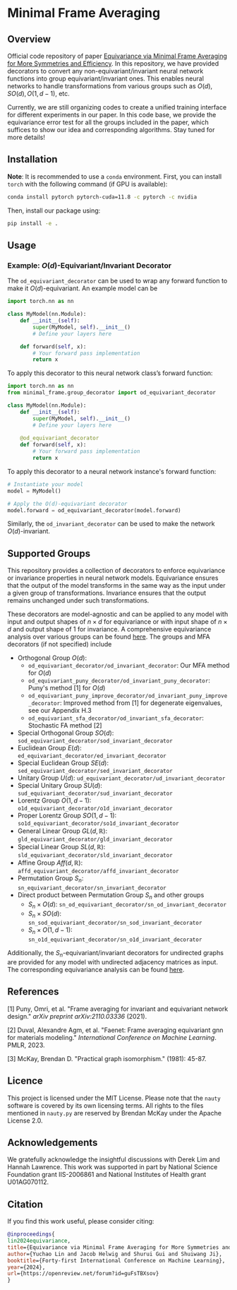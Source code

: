 # Minimal Frame Averaging

## Overview

Official code repository of paper [Equivariance via Minimal Frame Averaging for More Symmetries and Efficiency](https://openreview.net/pdf?id=guFsTBXsov). In this repository, we have provided decorators to convert any non-equivariant/invariant neural network functions into group equivariant/invariant ones. This enables neural networks to handle transformations from various groups such as $O(d), SO(d), O(1,d-1)$, etc.

Currently, we are still organizing codes to create a unified training interface for different experiments in our paper. In this code base, we provide the equivariance error test for all the groups included in the paper, which suffices to show our idea and corresponding algorithms. Stay tuned for more details!




## Installation

**Note**: It is recommended to use a `conda` environment. First, you can install `torch` with the following command (if GPU is available):
```sh
conda install pytorch pytorch-cuda=11.8 -c pytorch -c nvidia
```

Then, install our package using:

```sh
pip install -e .
```


## Usage

### Example: $O(d)$-Equivariant/Invariant Decorator

The `od_equivariant_decorator` can be used to wrap any forward function to make it $O(d)$​-equivariant. An example model can be

```python
import torch.nn as nn

class MyModel(nn.Module):
    def __init__(self):
        super(MyModel, self).__init__()
        # Define your layers here

    def forward(self, x):
        # Your forward pass implementation
        return x
```

To apply this decorator to this neural network class’s forward function:

```python
import torch.nn as nn
from minimal_frame.group_decorator import od_equivariant_decorator

class MyModel(nn.Module):
    def __init__(self):
        super(MyModel, self).__init__()
        # Define your layers here
        
    @od_equivariant_decorator
    def forward(self, x):
        # Your forward pass implementation
        return x
```

To apply this decorator to a neural network instance's forward function:

```python
# Instantiate your model
model = MyModel()

# Apply the O(d)-equivariant decorator
model.forward = od_equivariant_decorator(model.forward)
```

Similarly, the `od_invariant_decorator` can be used to make the network $O(d)$-invariant.



## Supported Groups

This repository provides a collection of decorators to enforce equivariance or invariance properties in neural network models. Equivariance ensures that the output of the model transforms in the same way as the input under a given group of transformations. Invariance ensures that the output remains unchanged under such transformations.

These decorators are model-agnostic and can be applied to any model with input and output shapes of $n\times d$ for equivariance or with input shape of $n\times d$ and output shape of $1$ for invariance. A comprehensive equivariance analysis over various groups can be found [here](https://github.com/divelab/MFA/blob/main/tests/equivariance_test.ipynb). The groups and MFA decorators (if not specified) include 


- Orthogonal Group $O(d)$:
  - `od_equivariant_decorator/od_invariant_decorator`: Our MFA method for $O(d)$
  - `od_equivariant_puny_decorator/od_invariant_puny_decorator`: Puny's method [1] for $O(d)$
  - `od_equivariant_puny_improve_decorator/od_invariant_puny_improve_decorator`: Improved method from [1] for degenerate eigenvalues, see our Appendix H.3
  - `od_equivariant_sfa_decorator/od_invariant_sfa_decorator`: Stochastic FA method [2]
- Special Orthogonal Group $SO(d)$: `sod_equivariant_decorator/sod_invariant_decorator`
- Euclidean Group $E(d)$: `ed_equivariant_decorator/ed_invariant_decorator`
- Special Euclidean Group $SE(d)$: `sed_equivariant_decorator/sed_invariant_decorator`
- Unitary Group $U(d)$: `ud_equivariant_decorator/ud_invariant_decorator`
- Special Unitary Group $SU(d)$: `sud_equivariant_decorator/sud_invariant_decorator`
- Lorentz Group $O(1,d-1)$: `o1d_equivariant_decorator/o1d_invariant_decorator`
- Proper Lorentz Group $SO(1,d-1)$: `so1d_equivariant_decorator/so1d_invariant_decorator`
- General Linear Group $GL(d,\mathbb{R})$: `gld_equivariant_decorator/gld_invariant_decorator`
- Special Linear Group $SL(d,\mathbb{R})$: `sld_equivariant_decorator/sld_invariant_decorator`
- Affine Group $Aff(d,\mathbb{R})$: `affd_equivariant_decorator/affd_invariant_decorator`
- Permutation Group $S_n$: `sn_equivariant_decorator/sn_invariant_decorator`
- Direct product between Permutation Group $S_n$ and other groups
  - $S_n \times O(d)$: `sn_od_equivariant_decorator/sn_od_invariant_decorator`
  - $S_n \times SO(d)$: `sn_sod_equivariant_decorator/sn_sod_invariant_decorator`
  - $S_n \times O(1,d-1)$: `sn_o1d_equivariant_decorator/sn_o1d_invariant_decorator`

Additionally, the $S_n$-equivariant/invariant decorators for undirected graphs are provided for any model with undirected adjacency matrices as input. The corresponding equivariance analysis can be found [here](https://github.com/divelab/MFA/blob/main/tests/graph_equivariance_test.ipynb).





## References

[1] Puny, Omri, et al. "Frame averaging for invariant and equivariant network design." *arXiv preprint arXiv:2110.03336* (2021).

[2] Duval, Alexandre Agm, et al. "Faenet: Frame averaging equivariant gnn for materials modeling." *International Conference on Machine Learning*. PMLR, 2023.

[3] McKay, Brendan D. "Practical graph isomorphism." (1981): 45-87.



## Licence

This project is licensed under the MIT License. Please note that the `nauty` software is covered by its own licensing terms. All rights to the files mentioned in `nauty.py` are reserved by Brendan McKay under the Apache License 2.0.


## Acknowledgements

We gratefully acknowledge the insightful discussions with Derek Lim and Hannah Lawrence. This work was supported in part by National Science Foundation grant IIS-2006861 and National Institutes of Health grant U01AG070112.

## Citation

If you find this work useful, please consider citing:

```bib
@inproceedings{
lin2024equivariance,
title={Equivariance via Minimal Frame Averaging for More Symmetries and Efficiency},
author={Yuchao Lin and Jacob Helwig and Shurui Gui and Shuiwang Ji},
booktitle={Forty-first International Conference on Machine Learning},
year={2024},
url={https://openreview.net/forum?id=guFsTBXsov}
}
```